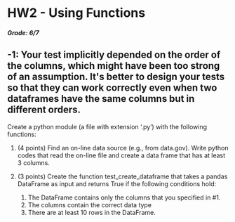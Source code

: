 # HW2 - Using Functions

##### Grade: 6/7

-1: Your test implicitly depended on the order of the columns, which might have been too strong of an assumption. It's better to design your tests so that they can work correctly even when two dataframes have the same columns but in different orders.
-----

Create a python module (a file with extension ‘.py’) with the following functions:

1. (4 points) Find an on-line data source (e.g., from data.gov). Write python codes that read the on-line file and create a data frame that has at least 3 columns.

1. (3 points) Create the function test_create_dataframe that takes a pandas DataFrame as input and returns True if the following conditions hold:

   1. The DataFrame contains only the columns that you specified in #1.
   1. The columns contain the correct data type
   1. There are at least 10 rows in the DataFrame.
